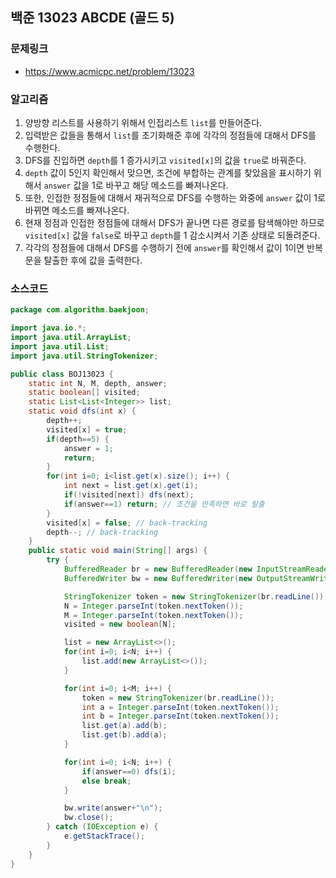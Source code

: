 ## 백준 13023 ABCDE (골드 5)

### 문제링크
- https://www.acmicpc.net/problem/13023

### 알고리즘
1. 양방향 리스트를 사용하기 위해서 인접리스트 `list`를 만들어준다.
2. 입력받은 값들을 통해서 `list`를 초기화해준 후에 각각의 정점들에 대해서 DFS를 수행한다.
3. DFS를 진입하면 `depth`를 1 증가시키고 `visited[x]`의 값을 `true`로 바꿔준다.
4. `depth` 값이 5인지 확인해서 맞으면, 조건에 부합하는 관계를 찾았음을 표시하기 위해서 `answer` 값을 1로 바꾸고 해당 메소드를 빠져나온다.
5. 또한, 인접한 정점들에 대해서 재귀적으로 DFS를 수행하는 와중에 `answer` 값이 1로 바뀌면 메소드를 빠져나온다.
6. 현재 정점과 인접한 정점들에 대해서 DFS가 끝나면 다른 경로를 탐색해야만 하므로 `visited[x]` 값을 `false`로 바꾸고 `depth`를 1 감소시켜서 기존 상태로 되돌려준다.
7. 각각의 정점들에 대해서 DFS를 수행하기 전에 `answer`를 확인해서 값이 1이면 반복문을 탈출한 후에 값을 출력한다.

### 소스코드
```java
package com.algorithm.baekjoon;

import java.io.*;
import java.util.ArrayList;
import java.util.List;
import java.util.StringTokenizer;

public class BOJ13023 {
    static int N, M, depth, answer;
    static boolean[] visited;
    static List<List<Integer>> list;
    static void dfs(int x) {
        depth++;
        visited[x] = true;
        if(depth==5) {
            answer = 1;
            return;
        }
        for(int i=0; i<list.get(x).size(); i++) {
            int next = list.get(x).get(i);
            if(!visited[next]) dfs(next);
            if(answer==1) return; // 조건을 만족하면 바로 탈출
        }
        visited[x] = false; // back-tracking
        depth--; // back-tracking
    }
    public static void main(String[] args) {
        try {
            BufferedReader br = new BufferedReader(new InputStreamReader(System.in));
            BufferedWriter bw = new BufferedWriter(new OutputStreamWriter(System.out));

            StringTokenizer token = new StringTokenizer(br.readLine());
            N = Integer.parseInt(token.nextToken());
            M = Integer.parseInt(token.nextToken());
            visited = new boolean[N];

            list = new ArrayList<>();
            for(int i=0; i<N; i++) {
                list.add(new ArrayList<>());
            }

            for(int i=0; i<M; i++) {
                token = new StringTokenizer(br.readLine());
                int a = Integer.parseInt(token.nextToken());
                int b = Integer.parseInt(token.nextToken());
                list.get(a).add(b);
                list.get(b).add(a);
            }

            for(int i=0; i<N; i++) {
                if(answer==0) dfs(i);
                else break;
            }

            bw.write(answer+"\n");
            bw.close();
        } catch (IOException e) {
            e.getStackTrace();
        }
    }
}
```